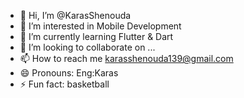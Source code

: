 - 👋 Hi, I’m @KarasShenouda
- 👀 I’m interested in Mobile Development
- 🌱 I’m currently learning Flutter & Dart
- 💞️ I’m looking to collaborate on ...
- 📫 How to reach me karasshenouda139@gmail.com 
- 😄 Pronouns: Eng:Karas
- ⚡ Fun fact: basketball

<!---
KarasShenouda/KarasShenouda is a ✨ special ✨ repository because its `README.md` (this file) appears on your GitHub profile.
You can click the Preview link to take a look at your changes.
--->
